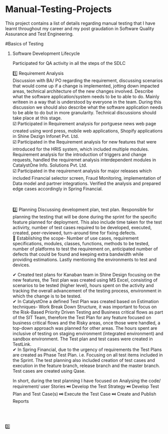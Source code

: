 # Manual-Testing-Projects

This project contains a list of details regarding manual testing that I have learnt throughout my career and my post graudation in Software Quality Assurance and Test Engineering.

#Basics of Testing

1. Software Development Lifecycle

   Participated for QA activity in all the steps of the SDLC
   
   1️⃣ Requirement Analysis <br>
   Discussion with BA/ PO regarding the requirement, discussing scenarios that would come up if a change is implemented, jotting down impacted areas, technical architecture of the new     changes involved. Describe what the software application/system needs to be to able to do. Mainly writeen in a way that is understood by everyone in the team. During this discussion we should also describe what the software application needs to be able to do but in more granularity. Technical discussions should take place at this stage.  <br>
   ☑️ Participated in Requirement analysis for portguese news web page created using word press, mobile web applications, Shopify applications in Shine Dezign Infonet Pvt. Ltd. <br>
   ☑️ Participated in the Requirement analysis for new features that were introduced for the HRIS system, which included multiple modules. Requirement analysis for the  introduction of triggers and change requests, handled the  requiremet analysis interdependent modules in CatalystOne Info. Solutions Pvt. Ltd. <br>
   ☑️ Participated in the requirement analysis for major releases which included Financial selector screen, Fraud Monitoring, implementation of Data model and partner integrations. Verified 
     the analysis and prepared edge cases accordingly in Spring Financial. <br>
<br><br>

   2️⃣ Planning
   Discussing development plan, test plan. Responsible for planning the testing that will be done during the sprint for the specific feature planned for deployment. This also include time taken for the test activirty, number of test cases required to be developed, executed, created, peer-reviewed, turn-around time for fixing defects. <br>
   🔼 Establishing the scope- Number of use cases, requirement specifications, modules, classes, functions, methods to be tested, number of platforms to test the requirement on, anticipated number of defects that could be found and keeping extra bandwidth while providing estimations. Lastly mentioning the environments to test and devices.

   ✔ Created test plans for Kanaban team in Shine Design focusing on the new features, the Test plan was created using MS Excel, consisting of scenarios to be tested (higher level), hours spent on the activity and tracking the overall advancement of the testing process, environment in which the change is to be tested. <br>
   ✔ In CatalystOne a defined Test Plan was created based on Estimation techniques- Work Break Down Structure, it was important to focus on the Risk-Based Priority Driven Testing and Business critical flows as part of the SIT Team, therefore the Test Plan for any feature focused on business critical flows and the Risky areas, once those were handled, a top-down approach was planned for other areas. The hours spent are inclusive of testing on staging environment (integrated environment) and sandbox environment. The Test plan and test cases were created in TestLink. <br>
   ✔ In Spring Financial, due to the urgency of requirements the Test Plans are created as Phase Test Plan. i.e. Focusing on all test items included in the Sprint. The test planning also included creation of test cases and execution in the feature branch, release branch and the master branch. Test cases are created using Qase. <br>

   In short, during the test planning I have focused on Analysing the code/ requirement/ user Stories ⏭️ Develop the Test Strategy ⏭️ Develop Test Plan and Test Case(s) ⏭️ Execute the Test Case ⏭️ Create and Publish Reports


<br><br>

   3️⃣
   

